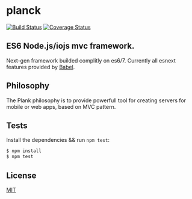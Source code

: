 # planck
[![Build Status](https://travis-ci.org/planck/planck.svg)](https://travis-ci.org/planck/planck)
[![Coverage Status](https://coveralls.io/repos/planck/planck/badge.svg)](https://coveralls.io/r/planck/planck)

## ES6 Node.js/iojs mvc framework.
Next-gen framework builded complitly on es6/7. Currently all esnext features provided by [Babel](https://github.com/babel/babel).

## Philosophy
The Plank philosophy is to provide powerfull tool for creating servers for mobile or web apps, based on MVC pattern. 

## Tests
Install the dependencies && run `npm test`:

```bash
$ npm install
$ npm test
```

## License
[MIT](LICENSE)
